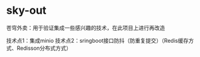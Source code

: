 # sky-out
苍穹外卖：用于验证集成一些感兴趣的技术，在此项目上进行再改造

技术点1：集成minio
技术点2：sringboot接口防抖（防重复提交）（Redis缓存方式、Redisson分布式方式）
